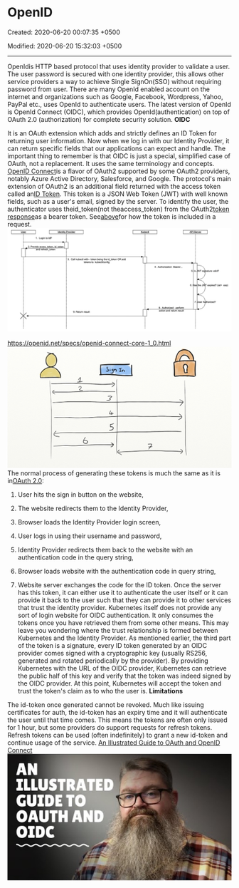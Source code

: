 # OpenID

Created: 2020-06-20 00:07:35 +0500

Modified: 2020-06-20 15:32:03 +0500

---

OpenIdis HTTP based protocol that uses identity provider to validate a user. The user password is secured with one identity provider, this allows other service providers a way to achieve Single SignOn(SSO) without requiring password from user. There are many OpenId enabled account on the internet and organizations such as Google, Facebook, Wordpress, Yahoo, PayPal etc., uses OpenId to authenticate users. The latest version of OpenId is OpenId Connect (OIDC), which provides OpenId(authentication) on top of OAuth 2.0 (authorization) for complete security solution.
**OIDC**

It is an OAuth extension which adds and strictly defines an ID Token for returning user information. Now when we log in with our Identity Provider, it can return specific fields that our applications can expect and handle. The important thing to remember is that OIDC is just a special, simplified case of OAuth, not a replacement. It uses the same terminology and concepts.
[OpenID Connect](https://openid.net/connect/)is a flavor of OAuth2 supported by some OAuth2 providers, notably Azure Active Directory, Salesforce, and Google. The protocol's main extension of OAuth2 is an additional field returned with the access token called an[ID Token](https://openid.net/specs/openid-connect-core-1_0.html#IDToken). This token is a JSON Web Token (JWT) with well known fields, such as a user's email, signed by the server.
To identify the user, the authenticator uses theid_token(not theaccess_token) from the OAuth2[token response](https://openid.net/specs/openid-connect-core-1_0.html#TokenResponse)as a bearer token. See[above](https://kubernetes.io/docs/reference/access-authn-authz/authentication/#putting-a-bearer-token-in-a-request)for how the token is included in a request.
![](media/Authentication_OpenID-image1.png)

<https://openid.net/specs/openid-connect-core-1_0.html>
![](media/Authentication_OpenID-image2.png)
The normal process of generating these tokens is much the same as it is in[OAuth 2.0](https://oauth.net/2/):

1.  User hits the sign in button on the website,

2.  The website redirects them to the Identity Provider,

3.  Browser loads the Identity Provider login screen,

4.  User logs in using their username and password,

5.  Identity Provider redirects them back to the website with an authentication code in the query string,

6.  Browser loads website with the authentication code in query string,

7.  Website server exchanges the code for the ID token.
Once the server has this token, it can either use it to authenticate the user itself or it can provide it back to the user such that they can provide it to other services that trust the identity provider.
Kubernetes itself does not provide any sort of login website for OIDC authentication. It only consumes the tokens once you have retrieved them from some other means. This may leave you wondering where the trust relationship is formed between Kubernetes and the Identity Provider.
As mentioned earlier, the third part of the token is a signature, every ID token generated by an OIDC provider comes signed with a cryptographic key (usually RS256, generated and rotated periodically by the provider). By providing Kubernetes with the URL of the OIDC provider, Kubernetes can retrieve the public half of this key and verify that the token was indeed signed by the OIDC provider. At this point, Kubernetes will accept the token and trust the token's claim as to who the user is.
**Limitations**

The id-token once generated cannot be revoked. Much like issuing certificates for auth, the id-token has an expiry time and it will authenticate the user until that time comes. This means the tokens are often only issued for 1 hour, but some providers do support requests for refresh tokens. Refresh tokens can be used (often indefinitely) to grant a new id-token and continue usage of the service.
[An Illustrated Guide to OAuth and OpenID Connect](https://www.youtube.com/watch?v=t18YB3xDfXI)
![](media/Authentication_OpenID-image3.jpg)
